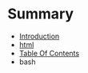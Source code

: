 # Summary

* [Introduction](README.md)
* [html](html)
* [Table Of Contents](table_of_contents.md)
* bash

